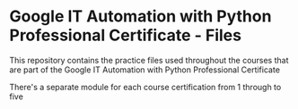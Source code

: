 # Google IT Automation with Python Professional Certificate - Files

This repository contains the practice files used throughout the courses that are
part of the Google IT Automation with Python Professional Certificate

There's a separate module for each course certification from 1 through to five
